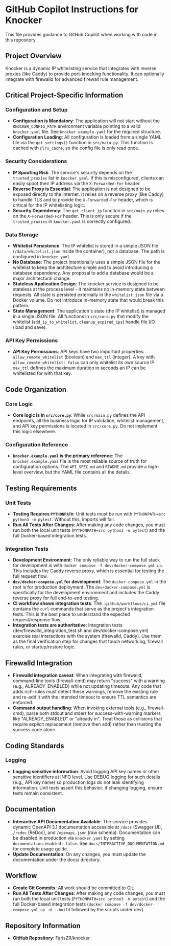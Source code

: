 # GitHub Copilot Instructions for Knocker

This file provides guidance to GitHub Copilot when working with code in this repository.

## Project Overview

Knocker is a dynamic IP whitelisting service that integrates with reverse proxies (like Caddy) to provide port-knocking functionality. It can optionally integrate with firewalld for advanced firewall rule management.

## Critical Project-Specific Information

### Configuration and Setup

- **Configuration is Mandatory**: The application will not start without the `KNOCKER_CONFIG_PATH` environment variable pointing to a valid `knocker.yaml` file. See `knocker.example.yaml` for the required structure.
- **Configuration Loading**: All configuration is loaded from a single YAML file via the `get_settings()` function in `src/main.py`. This function is cached with `@lru_cache`, so the config file is only read once.

### Security Considerations

- **IP Spoofing Risk**: The service's security depends on the `trusted_proxies` list in `knocker.yaml`. If this is misconfigured, clients can easily spoof their IP address via the `X-Forwarded-For` header.
- **Reverse Proxy is Essential**: The application is not designed to be exposed directly to the internet. It relies on a reverse proxy (like Caddy) to handle TLS and to provide the `X-Forwarded-For` header, which is critical for the IP whitelisting logic.
- **Security Dependency**: The `get_client_ip` function in `src/main.py` relies on the `X-Forwarded-For` header. This is only secure if the `trusted_proxies` in `knocker.yaml` is correctly configured.

### Data Storage

- **Whitelist Persistence**: The IP whitelist is stored in a simple JSON file (`/data/whitelist.json` inside the container), not a database. The path is configured in `knocker.yaml`.
- **No Database**: The project intentionally uses a simple JSON file for the whitelist to keep the architecture simple and to avoid introducing a database dependency. Any proposal to add a database would be a major architectural change.
- **Stateless Application Design**: The knocker service is designed to be stateless at the process level - it maintains no in-memory state between requests. All state is persisted externally in the `whitelist.json` file via a Docker volume. Do not introduce in-memory state that would break this pattern.
- **State Management**: The application's state (the IP whitelist) is managed in a single JSON file. All functions in `src/core.py` that modify the whitelist (`add_ip_to_whitelist`, `cleanup_expired_ips`) handle file I/O (load and save).

### API Key Permissions

- **API Key Permissions**: API keys have two important properties: `allow_remote_whitelist` (boolean) and `max_ttl` (integer). A key with `allow_remote_whitelist: false` can only whitelist its own source IP. `max_ttl` defines the maximum duration in seconds an IP can be whitelisted for with that key.

## Code Organization

### Core Logic

- **Core logic is in `src/core.py`**: While `src/main.py` defines the API endpoints, all the business logic for IP validation, whitelist management, and API key permissions is located in `src/core.py`. Do not implement this logic elsewhere.

### Configuration Reference

- **`knocker.example.yaml` is the primary reference**: The `knocker.example.yaml` file is the most reliable source of truth for configuration options. The `API_SPEC.md` and `README.md` provide a high-level overview, but the YAML file contains all the details.

## Testing Requirements

### Unit Tests

- **Testing Requires `PYTHONPATH`**: Unit tests must be run with `PYTHONPATH=src python3 -m pytest`. Without this, imports will fail.
- **Run All Tests After Changes**: After making any code changes, you must run both the local unit tests (`PYTHONPATH=src python3 -m pytest`) and the full Docker-based integration tests.

### Integration Tests

- **Development Environment**: The only reliable way to run the full stack for development is with `docker compose -f dev/docker-compose.yml up`. This includes the Caddy reverse proxy, which is essential for testing the full request flow.
- **`dev/docker-compose.yml` for development**: The `docker-compose.yml` in the root is for production deployment. The `dev/docker-compose.yml` is specifically for the development environment and includes the Caddy reverse proxy for full end-to-end testing.
- **CI workflow shows integration tests**: The `.github/workflows/ci.yml` file contains the `curl` commands that serve as the project's integration tests. This is the best place to understand the expected request/response flow.
- **Integration tests are authoritative**: Integration tests (dev/firewalld_integration_test.sh and dev/docker-compose.yml) exercise real interactions with the system (firewalld, Caddy). Use them as the final verification step for changes that touch networking, firewall rules, or startup/restore logic.

## Firewalld Integration

- **Firewalld integration caveat**: When integrating with firewalld, command-line tools (firewall-cmd) may return "success" with a warning (e.g., ALREADY_ENABLED) while not updating timeouts. Any code that adds rich-rules must detect these warnings, remove the existing rule and re-add it with the intended timeout to ensure TTL semantics are enforced.
- **Command output handling**: When invoking external tools (e.g., firewall-cmd), parse both stdout and stderr for success-with-warning markers like "ALREADY_ENABLED" or "already in". Treat those as collisions that require explicit replacement (remove then add) rather than trusting the success code alone.

## Coding Standards

### Logging

- **Logging sensitive information**: Avoid logging API key names or other sensitive identifiers at INFO level. Use DEBUG logging for such details (e.g., API key name) so production logs do not leak identifying information. Unit tests assert this behavior; if changing logging, ensure tests remain consistent.

## Documentation

- **Interactive API Documentation Available**: The service provides dynamic OpenAPI 3.1 documentation accessible at `/docs` (Swagger UI), `/redoc` (ReDoc), and `/openapi.json` (raw schema). Documentation can be disabled in production via `knocker.yaml` by setting `documentation.enabled: false`. See `docs/INTERACTIVE_DOCUMENTATION.md` for complete usage guide.
- **Update Documentation**: On any changes, you must update the documentation under the docs/ directory.

## Workflow

- **Create Git Commits**: All work should be committed to Git.
- **Run All Tests After Changes**: After making any code changes, you must run both the local unit tests (`PYTHONPATH=src python3 -m pytest`) and the full Docker-based integration tests (`docker compose -f dev/docker-compose.yml up -d --build` followed by the scripts under dev).

## Repository Information

- **GitHub Repository**: FarisZR/knocker
